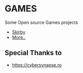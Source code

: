 # GAMES
Some Open source Games projects 

- [Skirby](https://opensource-for-freedom.github.io/skirbys_world/)
- [More..](https://cybersynapse.ro/games.php)

## Special Thanks to
- https://cybersynapse.ro
